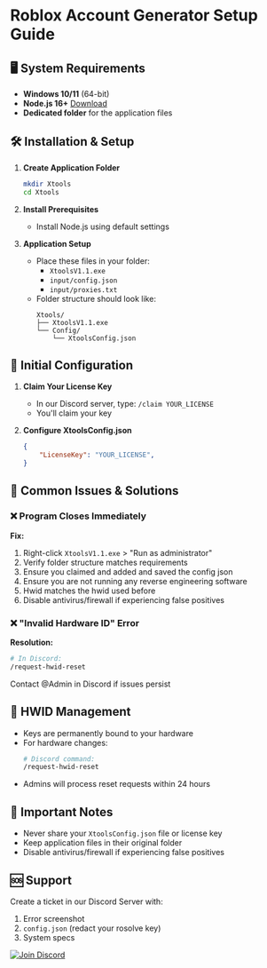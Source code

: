 # Roblox Account Generator Setup Guide

## 🖥️ System Requirements
- **Windows 10/11** (64-bit)
- **Node.js 16+** [Download](https://nodejs.org/)
- **Dedicated folder** for the application files

## 🛠️ Installation & Setup
1. **Create Application Folder**
   ```bash
   mkdir Xtools
   cd Xtools
   ```
2. **Install Prerequisites**
   - Install Node.js using default settings

3. **Application Setup**
   - Place these files in your folder:
     - `XtoolsV1.1.exe`
     - `input/config.json`
     - `input/proxies.txt`
   - Folder structure should look like:
     ```
     Xtools/
     ├── XtoolsV1.1.exe
     └── Config/
         └── XtoolsConfig.json
     ```

## 🔑 Initial Configuration
1. **Claim Your License Key**
   - In our Discord server, type: `/claim YOUR_LICENSE`
   - You'll claim your key

2. **Configure XtoolsConfig.json**
   ```json
   {
       "LicenseKey": "YOUR_LICENSE",
   }
   ```

## 🚨 Common Issues & Solutions

### ❌ Program Closes Immediately
**Fix:**
1. Right-click `XtoolsV1.1.exe` > "Run as administrator"
2. Verify folder structure matches requirements
3. Ensure you claimed and added and saved the config json
4. Ensure you are not running any reverse engineering software
5. Hwid matches the hwid used before
6. Disable antivirus/firewall if experiencing false positives

### ❌ "Invalid Hardware ID" Error
**Resolution:**
```bash
# In Discord:
/request-hwid-reset
```
Contact @Admin in Discord if issues persist


## 🔄 HWID Management
- Keys are permanently bound to your hardware
- For hardware changes:
  ```bash
  # Discord command:
  /request-hwid-reset
  ```
- Admins will process reset requests within 24 hours


## 📌 Important Notes
- Never share your `XtoolsConfig.json` file or license key
- Keep application files in their original folder
- Disable antivirus/firewall if experiencing false positives

## 🆘 Support
Create a ticket in our Discord Server with:
1. Error screenshot
2. `config.json` (redact your rosolve key)
3. System specs

[![Join Discord](https://img.shields.io/badge/Join%20Us%20on%20Discord-5865F2?style=for-the-badge&logo=discord&logoColor=white)](https://discord.gg/ajgUhUHEmG)